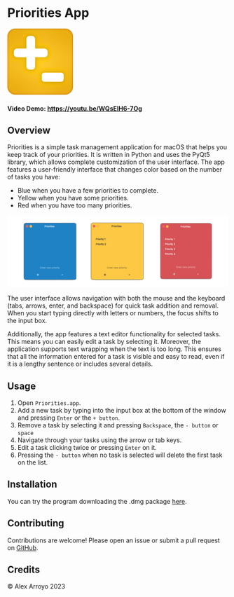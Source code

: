 # Priorities App

![Logo](./logo.png)

#### Video Demo: <https://youtu.be/WQsElH6-7Og>

## Overview

Priorities is a simple task management application for macOS that helps you keep track of your priorities. It is written in Python and uses the PyQt5 library, which allows complete customization of the user interface. The app features a user-friendly interface that changes color based on the number of tasks you have:

- Blue when you have a few priorities to complete.
- Yellow when you have some priorities.
- Red when you have too many priorities.

![Screenshots](./screenshots_tr.png)

The user interface allows navigation with both the mouse and the keyboard (tabs, arrows, enter, and backspace) for quick task addition and removal. When you start typing directly with letters or numbers, the focus shifts to the input box.

Additionally, the app features a text editor functionality for selected tasks. This means you can easily edit a task by selecting it. Moreover, the application supports text wrapping when the text is too long. This ensures that all the information entered for a task is visible and easy to read, even if it is a lengthy sentence or includes several details.



## Usage

1. Open `Priorities.app`.
2. Add a new task by typing into the input box at the bottom of the window and pressing `Enter` or the `+ button`.
3. Remove a task by selecting it and pressing `Backspace`, the `- button` or `space`
4. Navigate through your tasks using the arrow or tab keys.
5. Edit a task clicking twice or pressing `Enter` on it.
6. Pressing the `- button` when no task is selected will delete the first task on the list.

## Installation

You can try the program downloading the .dmg package [here](https://drive.google.com/file/d/1TM5l0KVY6Tt3-fb23mcqDD-uOJV5w9d7/view?usp=drive_link).

## Contributing

Contributions are welcome! Please open an issue or submit a pull request on [GitHub](https://github.com/yourusername/priorities-app).

## Credits

&copy; Alex Arroyo 2023
